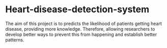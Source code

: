 # Heart-disease-detection-system
The aim of this project is to predicts the likelihood of patients getting heart disease, providing more knowledge. Therefore, allowing researchers to develop better ways to prevent this from happening and establish better patterns.
